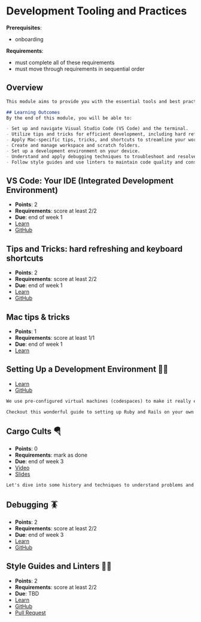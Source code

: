 # Development Tooling and Practices

**Prerequisites**:
- onboarding
<!-- - Writing, Documentation, and Asking Questions -->

**Requirements**:
- must complete all of these requirements
- must move through requirements in sequential order

## Overview
```md
This module aims to provide you with the essential tools and best practices needed for efficient and effective software development. From setting up your development environment to understanding debugging techniques and adhering to coding standards, this module will equip you with the skills to enhance your productivity and code quality.

## Learning Outcomes
By the end of this module, you will be able to:

- Set up and navigate Visual Studio Code (VS Code) and the terminal.
- Utilize tips and tricks for efficient development, including hard refreshing and keyboard shortcuts.
- Apply Mac-specific tips, tricks, and shortcuts to streamline your workflow.
- Create and manage workspace and scratch folders.
- Set up a development environment on your device.
- Understand and apply debugging techniques to troubleshoot and resolve code issues.
- Follow style guides and use linters to maintain code quality and consistency.
```

## VS Code: Your IDE (Integrated Development Environment)
<!-- https://github.com/appdev-lessons/vscode-terminal/pull/2-->
- **Points**: 2
- **Requirements**: score at least 2/2
- **Due**: end of week 1
- [Learn](https://learn.firstdraft.com/lessons/61)
- [GitHub](https://github.com/appdev-lessons/vscode-terminal/)

## Tips and Tricks: hard refreshing and keyboard shortcuts
<!-- https://github.com/appdev-lessons/tips-and-tricks/pull/2 -->
- **Points**: 2
- **Requirements**: score at least 2/2
- **Due**: end of week 1
- [Learn](https://learn.firstdraft.com/lessons/31)
- [GitHub](https://github.com/appdev-lessons/tips-and-tricks)

<!-- TODO: move to github repo -->
## Mac tips & tricks
<!-- TODO: add more questions / points -->
- **Points**: 1
- **Requirements**: score at least 1/1
- **Due**: end of week 1
- [Learn](https://learn.firstdraft.com/lessons/2)

<!-- TODO: windows tips & tricks? -->

<!-- https://github.com/DPI-WE/setting-up-a-development-environment/issues/7 -->
## Setting Up a Development Environment 🧑‍💻
<!-- TODO: add questions / points -->
- [Learn](https://learn.firstdraft.com/lessons/332-setting-up-a-development-environment)
- [GitHub](https://github.com/DPI-WE/setting-up-a-development-environment)
```md
We use pre-configured virtual machines (codespaces) to make it really easy to get started developing in Ruby without dealing with environment issues. In a workplace, it's very common to develop locally on your computer.

Checkout this wonderful guide to setting up Ruby and Rails on your own machine. It's good practice for ramping onto a project and getting your machine setup for development.
```

## Cargo Cults 🪂
- **Points**: 0
- **Requirements**: mark as done
- **Due**: end of week 3
- [Video](https://youtu.be/6fiayGO36OA)
- [Slides](https://github.com/DPI-WE/sdf-cargo-cults)
```md
Let's dive into some history and techniques to understand problems and engineer solutions.
```

## Debugging 🪳
- **Points**: 2
- **Requirements**: score at least 2/2
- **Due**: end of week 3
- [Learn](https://learn.firstdraft.com/lessons/290-debugging)
- [GitHub](https://github.com/DPI-WE/debugging)

## Style Guides and Linters 🕺💃
- **Points**: 2
- **Requirements**: score at least 2/2
- **Due**: TBD
- [Learn](https://learn.firstdraft.com/lessons/390-style)
- [GitHub](https://github.com/DPI-WE/style)
- [Pull Request](https://github.com/DPI-WE/readit/pull/27)
